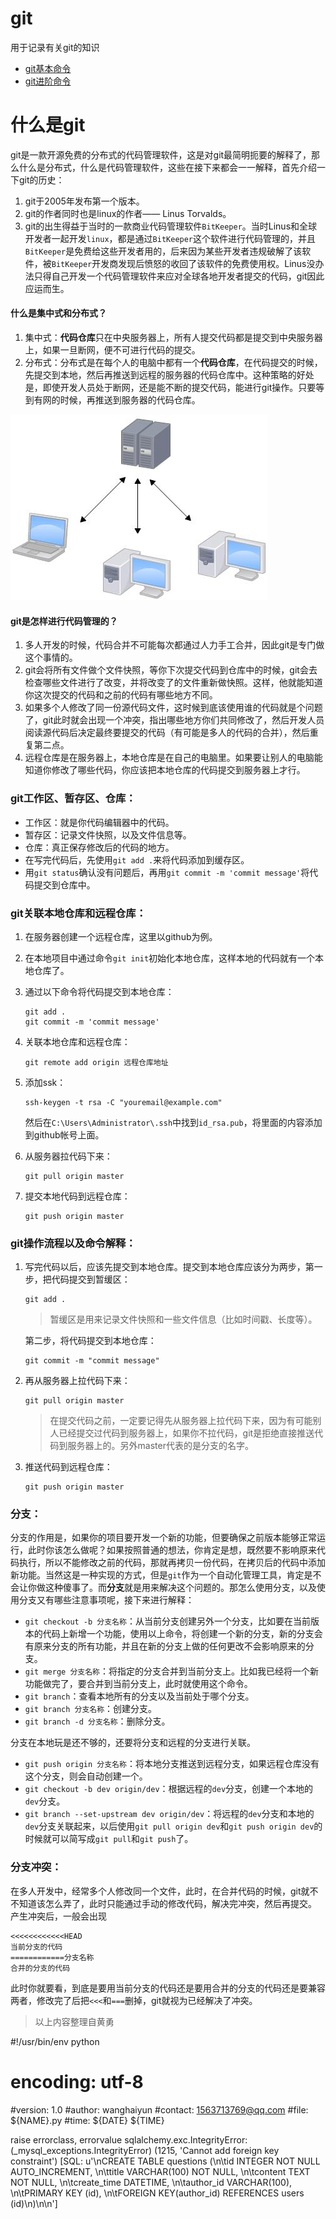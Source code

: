 # git
用于记录有关git的知识
- [git基本命令](git_base.md)
- [git进阶命令](git_upper.md)

# 什么是git

git是一款开源免费的分布式的代码管理软件，这是对git最简明扼要的解释了，那么什么是分布式，什么是代码管理软件，这些在接下来都会一一解释，首先介绍一下git的历史：

1. git于2005年发布第一个版本。
2. git的作者同时也是linux的作者—— Linus Torvalds。
3. git的出生得益于当时的一款商业代码管理软件`BitKeeper`。当时Linus和全球开发者一起开发`linux`，都是通过`BitKeeper`这个软件进行代码管理的，并且`BitKeeper`是免费给这些开发者用的，后来因为某些开发者违规破解了该软件，被`BitKeeper`开发商发现后愤怒的收回了该软件的免费使用权。Linus没办法只得自己开发一个代码管理软件来应对全球各地开发者提交的代码，git因此应运而生。

#### 什么是集中式和分布式？

1. 集中式：**代码仓库**只在中央服务器上，所有人提交代码都是提交到中央服务器上，如果一旦断网，便不可进行代码的提交。
2. 分布式：分布式是在每个人的电脑中都有一个**代码仓库**，在代码提交的时候，先提交到本地，然后再推送到远程的服务器的代码仓库中。这种策略的好处是，即使开发人员处于断网，还是能不断的提交代码，能进行git操作。只要等到有网的时候，再推送到服务器的代码仓库。

![img](images/集中式.jpg)

#### git是怎样进行代码管理的？

1. 多人开发的时候，代码合并不可能每次都通过人力手工合并，因此git是专门做这个事情的。
2. git会将所有文件做个文件快照，等你下次提交代码到仓库中的时候，git会去检查哪些文件进行了改变，并将改变了的文件重新做快照。这样，他就能知道你这次提交的代码和之前的代码有哪些地方不同。
3. 如果多个人修改了同一份源代码文件，这时候到底该使用谁的代码就是个问题了，git此时就会出现一个冲突，指出哪些地方你们共同修改了，然后开发人员阅读源代码后决定最终要提交的代码（有可能是多人的代码的合并），然后重复第二点。
4. 远程仓库是在服务器上，本地仓库是在自己的电脑里。如果要让别人的电脑能知道你修改了哪些代码，你应该把本地仓库的代码提交到服务器上才行。

### git工作区、暂存区、仓库：

- 工作区：就是你代码编辑器中的代码。
- 暂存区：记录文件快照，以及文件信息等。
- 仓库：真正保存修改后的代码的地方。
- 在写完代码后，先使用`git add .`来将代码添加到缓存区。
- 用`git status`确认没有问题后，再用`git commit -m 'commit message'`将代码提交到仓库中。

### git关联本地仓库和远程仓库：

1. 在服务器创建一个远程仓库，这里以github为例。

2. 在本地项目中通过命令`git init`初始化本地仓库，这样本地的代码就有一个本地仓库了。

3. 通过以下命令将代码提交到本地仓库：

   ```
   git add .
   git commit -m 'commit message'

   ```

4. 关联本地仓库和远程仓库：

   ```
   git remote add origin 远程仓库地址

   ```

5. 添加ssk：

   ```
   ssh-keygen -t rsa -C "youremail@example.com"

   ```

   然后在`C:\Users\Administrator\.ssh`中找到`id_rsa.pub`，将里面的内容添加到github帐号上面。

6. 从服务器拉代码下来：

   ```
   git pull origin master

   ```

7. 提交本地代码到远程仓库：

   ```
   git push origin master

   ```

### git操作流程以及命令解释：

1. 写完代码以后，应该先提交到本地仓库。提交到本地仓库应该分为两步，第一步，把代码提交到暂缓区：

   ```
   git add .

   ```

   > 暂缓区是用来记录文件快照和一些文件信息（比如时间戳、长度等）。

   第二步，将代码提交到本地仓库：

   ```
   git commit -m "commit message"

   ```

2. 再从服务器上拉代码下来：

   ```
   git pull origin master

   ```

   > 在提交代码之前，一定要记得先从服务器上拉代码下来，因为有可能别人已经提交过代码到服务器上，如果你不拉代码，git是拒绝直接推送代码到服务器上的。另外master代表的是分支的名字。

3. 推送代码到远程仓库：

   ```
   git push origin master

   ```

### 分支：

分支的作用是，如果你的项目要开发一个新的功能，但要确保之前版本能够正常运行，此时你该怎么做呢？如果按照普通的想法，你肯定是想，既然要不影响原来代码执行，所以不能修改之前的代码，那就再拷贝一份代码，在拷贝后的代码中添加新功能。当然这是一种实现的方式，但是`git`作为一个自动化管理工具，肯定是不会让你做这种傻事了。而**分支**就是用来解决这个问题的。那怎么使用分支，以及使用分支又有哪些注意事项呢，接下来进行解释：

- `git checkout -b 分支名称`：从当前分支创建另外一个分支，比如要在当前版本的代码上新增一个功能，使用以上命令，将创建一个新的分支，新的分支会有原来分支的所有功能，并且在新的分支上做的任何更改不会影响原来的分支。
- `git merge 分支名称`：将指定的分支合并到当前分支上。比如我已经将一个新功能做完了，要合并到当前分支上，此时就使用这个命令。
- `git branch`：查看本地所有的分支以及当前处于哪个分支。
- `git branch 分支名称`：创建分支。
- `git branch -d 分支名称`：删除分支。

分支在本地玩是还不够的，还要将分支和远程的分支进行关联。

- `git push origin 分支名称`：将本地分支推送到远程分支，如果远程仓库没有这个分支，则会自动创建一个。
- `git checkout -b dev origin/dev`：根据远程的`dev`分支，创建一个本地的`dev`分支。
- `git branch --set-upstream dev origin/dev`：将远程的`dev`分支和本地的`dev`分支关联起来，以后使用`git pull origin dev`和`git push origin dev`的时候就可以简写成`git pull`和`git push`了。

### 分支冲突：

在多人开发中，经常多个人修改同一个文件，此时，在合并代码的时候，git就不不知道该怎么弄了，此时只能通过手动的修改代码，解决完冲突，然后再提交。 产生冲突后，一般会出现

```
<<<<<<<<<<<<HEAD
当前分支的代码
============分支名称
合并的分支的代码

```

此时你就要看，到底是要用当前分支的代码还是要用合并的分支的代码还是要兼容两者，修改完了后把`<<<`和`===`删掉，git就视为已经解决了冲突。
> 以上内容整理自黄勇




#!/usr/bin/env python
# encoding: utf-8

#version: 1.0
#author: wanghaiyun
#contact: 1563713769@qq.com
#file: ${NAME}.py
#time: ${DATE} ${TIME}



raise errorclass, errorvalue
sqlalchemy.exc.IntegrityError: (_mysql_exceptions.IntegrityError) (1215, 'Cannot add foreign key constraint') [SQL: u'\nCREATE TABLE questions (\n\tid INTEGER NOT NULL AUTO_INCREMENT, \n\ttitle VARCHAR(100) NOT NULL, \n\tcontent TEXT NOT NULL, \n\tcreate_time DATETIME, \n\tauthor_id VARCHAR(100), \n\tPRIMARY KEY (id), \n\tFOREIGN KEY(author_id) REFERENCES users (id)\n)\n\n']













